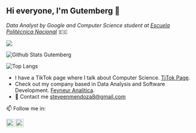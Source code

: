 ## Hi everyone, I'm Gutemberg 👋

*Data Analyst by Google and Computer Science student at [Escuela Politécnica Nacional](https://www.epn.edu.ec)* 🇪🇨


![](https://visitor-badge.glitch.me/badge?page_id=matardy.matardy)
<br />

![Github Stats Gutemberg](https://github-readme-stats.vercel.app/api?username=matardy&count_private=true,issues&show_icons=true&show_owner=true&theme=tokyonight)


![Top Langs](https://github-readme-stats.vercel.app/api/top-langs?username=matardy&layout=compact&theme=tokyonight&langs_count=10)


- I have a TikTok page where I talk about Computer Science. <a href="https://www.tiktok.com/@steveeeeess?" alt="Link a tiktok">TiTok Page</a>.
- Check out my company based in Data Analysis and Software Development. <a href="https://www.instagram.com/feyneur.pymes/" alt="Link a IG">Feyneur Analitica</a>.
- 💬 Contact me steveenmendoza8@gmail.com

📫 Follow me in: 

<span>
  <a href="https://www.linkedin.com/in/gutembergsmendoza/">
    <img align="left" alt="Gutemberg S. Mendoza | LinkedIn " width="22px" src="https://cdn.jsdelivr.net/npm/simple-icons@v3/icons/linkedin.svg" />
  </a>
  <a href="https://twitter.com/steveeeeess">
    <img align="left" alt="Gutemberg S. Mendoza| Twitter" width="22px" src="https://cdn.jsdelivr.net/npm/simple-icons@v3/icons/twitter.svg" />
  </a>
 
</span> 
